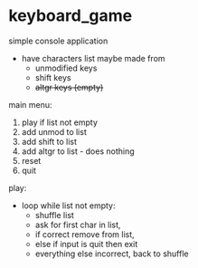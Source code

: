 # keyboard_game
simple console application

- have characters list maybe made from 
  - unmodified keys
  - shift keys
  - ~~altgr keys (empty)~~

 main menu:

  1. play if list not empty
  2. add unmod to list
  3. add shift to list
  4. add altgr to list - does nothing
  5. reset
  6. quit

play:
- loop while list not empty:
  - shuffle list 
  - ask for first char in list, 
  - if correct remove from list,
  - else if input is quit then exit
  - everything else incorrect, back to shuffle
